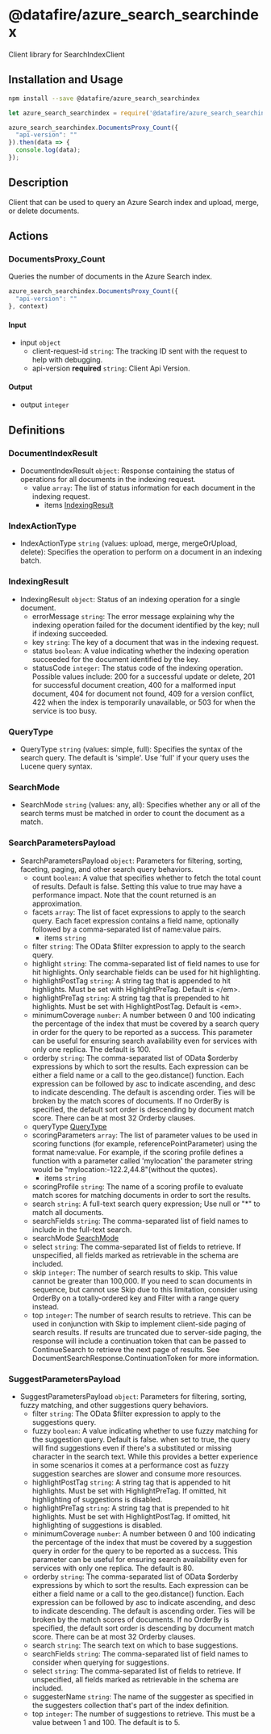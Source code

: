 # @datafire/azure_search_searchindex

Client library for SearchIndexClient

## Installation and Usage
```bash
npm install --save @datafire/azure_search_searchindex
```
```js
let azure_search_searchindex = require('@datafire/azure_search_searchindex').create();

azure_search_searchindex.DocumentsProxy_Count({
  "api-version": ""
}).then(data => {
  console.log(data);
});
```

## Description

Client that can be used to query an Azure Search index and upload, merge, or delete documents.

## Actions

### DocumentsProxy_Count
Queries the number of documents in the Azure Search index.


```js
azure_search_searchindex.DocumentsProxy_Count({
  "api-version": ""
}, context)
```

#### Input
* input `object`
  * client-request-id `string`: The tracking ID sent with the request to help with debugging.
  * api-version **required** `string`: Client Api Version.

#### Output
* output `integer`



## Definitions

### DocumentIndexResult
* DocumentIndexResult `object`: Response containing the status of operations for all documents in the indexing request.
  * value `array`: The list of status information for each document in the indexing request.
    * items [IndexingResult](#indexingresult)

### IndexActionType
* IndexActionType `string` (values: upload, merge, mergeOrUpload, delete): Specifies the operation to perform on a document in an indexing batch.

### IndexingResult
* IndexingResult `object`: Status of an indexing operation for a single document.
  * errorMessage `string`: The error message explaining why the indexing operation failed for the document identified by the key; null if indexing succeeded.
  * key `string`: The key of a document that was in the indexing request.
  * status `boolean`: A value indicating whether the indexing operation succeeded for the document identified by the key.
  * statusCode `integer`: The status code of the indexing operation. Possible values include: 200 for a successful update or delete, 201 for successful document creation, 400 for a malformed input document, 404 for document not found, 409 for a version conflict, 422 when the index is temporarily unavailable, or 503 for when the service is too busy.

### QueryType
* QueryType `string` (values: simple, full): Specifies the syntax of the search query. The default is 'simple'. Use 'full' if your query uses the Lucene query syntax.

### SearchMode
* SearchMode `string` (values: any, all): Specifies whether any or all of the search terms must be matched in order to count the document as a match.

### SearchParametersPayload
* SearchParametersPayload `object`: Parameters for filtering, sorting, faceting, paging, and other search query behaviors.
  * count `boolean`: A value that specifies whether to fetch the total count of results. Default is false. Setting this value to true may have a performance impact. Note that the count returned is an approximation.
  * facets `array`: The list of facet expressions to apply to the search query. Each facet expression contains a field name, optionally followed by a comma-separated list of name:value pairs.
    * items `string`
  * filter `string`: The OData $filter expression to apply to the search query.
  * highlight `string`: The comma-separated list of field names to use for hit highlights. Only searchable fields can be used for hit highlighting.
  * highlightPostTag `string`: A string tag that is appended to hit highlights. Must be set with HighlightPreTag. Default is &lt;/em&gt;.
  * highlightPreTag `string`: A string tag that is prepended to hit highlights. Must be set with HighlightPostTag. Default is &lt;em&gt;.
  * minimumCoverage `number`: A number between 0 and 100 indicating the percentage of the index that must be covered by a search query in order for the query to be reported as a success. This parameter can be useful for ensuring search availability even for services with only one replica. The default is 100.
  * orderby `string`: The comma-separated list of OData $orderby expressions by which to sort the results. Each expression can be either a field name or a call to the geo.distance() function. Each expression can be followed by asc to indicate ascending, and desc to indicate descending. The default is ascending order. Ties will be broken by the match scores of documents. If no OrderBy is specified, the default sort order is descending by document match score. There can be at most 32 Orderby clauses.
  * queryType [QueryType](#querytype)
  * scoringParameters `array`: The list of parameter values to be used in scoring functions (for example, referencePointParameter) using the format name:value. For example, if the scoring profile defines a function with a parameter called 'mylocation' the parameter string would be "mylocation:-122.2,44.8"(without the quotes).
    * items `string`
  * scoringProfile `string`: The name of a scoring profile to evaluate match scores for matching documents in order to sort the results.
  * search `string`: A full-text search query expression; Use null or "*" to match all documents.
  * searchFields `string`: The comma-separated list of field names to include in the full-text search.
  * searchMode [SearchMode](#searchmode)
  * select `string`: The comma-separated list of fields to retrieve. If unspecified, all fields marked as retrievable in the schema are included.
  * skip `integer`: The number of search results to skip. This value cannot be greater than 100,000. If you need to scan documents in sequence, but cannot use Skip due to this limitation, consider using OrderBy on a totally-ordered key and Filter with a range query instead.
  * top `integer`: The number of search results to retrieve. This can be used in conjunction with Skip to implement client-side paging of search results. If results are truncated due to server-side paging, the response will include a continuation token that can be passed to ContinueSearch to retrieve the next page of results. See DocumentSearchResponse.ContinuationToken for more information.

### SuggestParametersPayload
* SuggestParametersPayload `object`: Parameters for filtering, sorting, fuzzy matching, and other suggestions query behaviors.
  * filter `string`: The OData $filter expression to apply to the suggestions query.
  * fuzzy `boolean`: A value indicating whether to use fuzzy matching for the suggestion query. Default is false. when set to true, the query will find suggestions even if there's a substituted or missing character in the search text. While this provides a better experience in some scenarios it comes at a performance cost as fuzzy suggestion searches are slower and consume more resources.
  * highlightPostTag `string`: A string tag that is appended to hit highlights. Must be set with HighlightPreTag. If omitted, hit highlighting of suggestions is disabled.
  * highlightPreTag `string`: A string tag that is prepended to hit highlights. Must be set with HighlightPostTag. If omitted, hit highlighting of suggestions is disabled.
  * minimumCoverage `number`: A number between 0 and 100 indicating the percentage of the index that must be covered by a suggestion query in order for the query to be reported as a success. This parameter can be useful for ensuring search availability even for services with only one replica. The default is 80.
  * orderby `string`: The comma-separated list of OData $orderby expressions by which to sort the results. Each expression can be either a field name or a call to the geo.distance() function. Each expression can be followed by asc to indicate ascending, and desc to indicate descending. The default is ascending order. Ties will be broken by the match scores of documents. If no OrderBy is specified, the default sort order is descending by document match score. There can be at most 32 Orderby clauses.
  * search `string`: The search text on which to base suggestions.
  * searchFields `string`: The comma-separated list of field names to consider when querying for suggestions.
  * select `string`: The comma-separated list of fields to retrieve. If unspecified, all fields marked as retrievable in the schema are included.
  * suggesterName `string`: The name of the suggester as specified in the suggesters collection that's part of the index definition.
  * top `integer`: The number of suggestions to retrieve. This must be a value between 1 and 100. The default is to 5.


